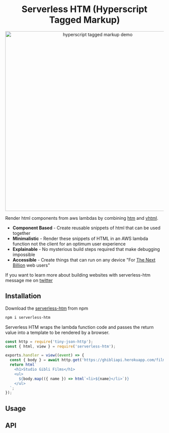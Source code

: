 <h1 align="center">
  Serverless HTM (Hyperscript Tagged Markup)
</h1>
<p align="center">
  <img src="https://i.postimg.cc/DftdB9dt/code.png" width="572" alt="hyperscript tagged markup demo">
</p>

Render html components from aws lambdas by combining [htm](https://github.com/developit) and [vhtml](https://github.com/developit/vhtml).

* **Component Based** - Create reusable snippets of html that can be used together
* **Minimalistic** - Render these snippets of HTML in an AWS lambda function not the client for an optimum user experience
* **Explainable** - No mysterious build steps required that make debugging impossible
* **Accessible** - Create things that can run on any device "For [The Next Billion](https://nextbillionusers.google/) web users"

If you want to learn more about building websites with serverless-htm message me on [twitter](https://twitter.com/thomasankcorn)
## Installation

Download the [serverless-htm](https://www.npmjs.com/package/serverless-htm) from npm

```bash
npm i serverless-htm
```

Serverless HTM wraps the lambda function code and passes the return value into a template to be rendered by a browser.

```javascript
const http = require('tiny-json-http');
const { html, view } = require('serverless-htm');

exports.handler = view((event) => {
  const { body } = await http.get('https://ghibliapi.herokuapp.com/films');
  return html`
    <h1>Studio Gibli Films</h1>
    <ul>
      ${body.map(({ name }) => html`<li>${name}</li>`)}
    </ul>
  `;
});
```

## Usage

## API


